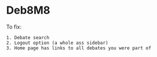 # Deb8M8

To fix:
```
1. Debate search
2. Logout option (a whole ass sidebar)
3. Home page has links to all debates you were part of
```